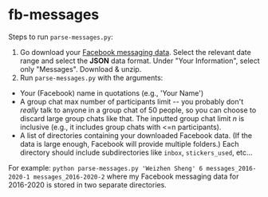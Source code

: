 # fb-messages

Steps to run `parse-messages.py`:
1. Go download your [Facebook messaging data](http://facebook.com/dyi). Select the relevant date range and select the **JSON** data format. Under "Your Information", select only "Messages". Download & unzip.
2. Run `parse-messages.py` with the arguments:
  - Your (Facebook) name in quotations (e.g., 'Your Name')
  - A group chat max number of participants limit -- you probably don't *really* talk to anyone in a group chat of 50 people, so you can choose to discard large group chats like that. The inputted group chat limit *n* is inclusive (e.g., it includes group chats with <=n participants).
  - A list of directories containing your downloaded Facebook data. (If the data is large enough, Facebook will provide multiple folders.) Each directory should include subdirectories like `inbox`, `stickers_used`, etc...
  
  For example:
  ```python parse-messages.py 'Weizhen Sheng' 6 messages_2016-2020-1 messages_2016-2020-2```
  where my Facebook messaging data for 2016-2020 is stored in two separate directories.
